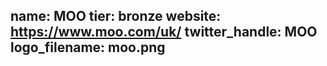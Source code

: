 name: MOO
tier: bronze
website: https://www.moo.com/uk/
twitter_handle: MOO
logo_filename: moo.png
---

